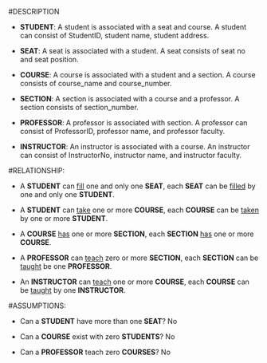 
 #DESCRIPTION 

- **STUDENT**: A student is associated with a seat and course. A student can consist of StudentID, student name, student address. 

- **SEAT**: A seat is associated with a student. A seat consists of seat no and seat position. 

- **COURSE**: A course is associated with a student and a section. A course consists of course_name and course_number.

- **SECTION**: A section is associated with a course and a professor. A section consists of section_number. 

- **PROFESSOR**: A professor is associated with section. A professor can consist of ProfessorID, professor name, and professor faculty.

- **INSTRUCTOR**: An instructor is associated with a course. An instructor can consist of InstructorNo, instructor name, and instructor faculty.  

#RELATIONSHIP: 

- A **STUDENT** can <ins>fill</ins> one and only one **SEAT**, each **SEAT** can be <ins>filled</ins> by one and only one **STUDENT**. 

- A **STUDENT** can <ins>take</ins> one or more **COURSE**, each **COURSE** can be <ins>taken</ins> by one or more **STUDENT**.

- A **COURSE** <ins>has</ins> one or more **SECTION**, each **SECTION** <ins>has</ins> one or more **COURSE**.

- A **PROFESSOR** can <ins>teach</ins> zero or more **SECTION**, each **SECTION** can be <ins>taught</ins> be one **PROFESSOR**. 

- An **INSTRUCTOR** can <ins>teach</ins> one or more **COURSE**, each **COURSE** can be <ins>taught</ins> by one **INSTRUCTOR**. 

#ASSUMPTIONS:
- Can a **STUDENT** have more than one **SEAT**? No

- Can a **COURSE** exist with zero **STUDENTS**? No

- Can a **PROFESSOR** teach zero **COURSES**?  No
